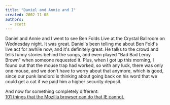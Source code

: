 ```yaml
---
title: "Daniel and Annie and I"
created: 2002-11-08
authors: 
  - scott
---
```


Daniel and Annie and I went to see Ben Folds Live at the Crystal Ballroom on Wednesday night. It was great. Daniel's been telling me about Ben Fold's live act for awhile now, and it's definitely great. He talks to the crowd and tells funny stories behind the songs, and even played "Bad Bad Leroy Brown" when someone requested it. Plus, when I got up this morning, I found out that the mouse trap had worked, so with any luck, there was only one mouse, and we don't have to worry about that anymore, which is good, since our punk landlord is thinking about going back on his word that we could get a cat if we paid him a higher security deposit.  
  

And now for something completely different:  
[101 things that the Mozilla browser can do that IE cannot.](http://www.xulplanet.com/ndeakin/arts/reasons.html)
